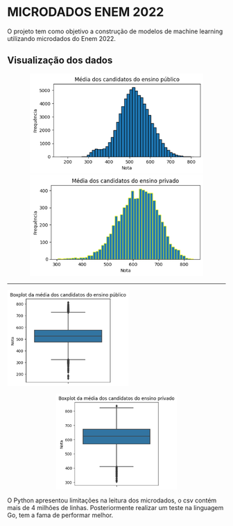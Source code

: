 # MICRODADOS ENEM 2022
 O projeto tem como objetivo a construção de modelos de machine learning utilizando microdados do Enem 2022.

 ## Visualização dos dados 
<center>
<p float="left">
  <img src="hist_mean_public.png" width="400" />
  <img src="hist_mean_private.png" width="400" /> 
</p>
</center>

___


<p float="left">
  <img src="boxplot_mean_public.png" width="280" />
<center>
 <img src="boxplot_mean_private.png" width="280" /> 
</center>
</p>


O Python apresentou limitações na leitura dos microdados, o csv contém mais de 4 milhões de linhas. Posteriormente realizar um teste na linguagem Go, tem a fama de performar melhor.


